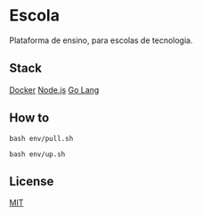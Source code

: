 # Escola

Plataforma de ensino, para escolas de tecnologia.

## Stack

[Docker](https://www.docker.com/)
[Node.js](https://nodejs.org/en/)
[Go Lang](https://go.dev/)

## How to

```
bash env/pull.sh

bash env/up.sh
```

## License

[MIT](./LICENSE)
